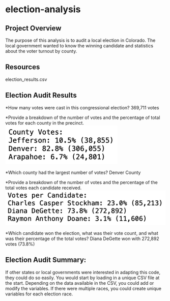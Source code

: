 # election-analysis

## Project Overview
The purpose of this analysis is to audit a local election in Colorado. The local government wanted to know the winning candidate and statistics about the voter turnout by county.

## Resources
election_results.csv

## Election Audit Results
*How many votes were cast in this congressional election? 369,711 votes

*Provide a breakdown of the number of votes and the percentage of total votes for each county in the precinct.  
![Votes Per County](https://github.com/krockway/election-analysis/blob/main/analysis/VotesPerCounty.png)

*Which county had the largest number of votes? Denver County

*Provide a breakdown of the number of votes and the percentage of the total votes each candidate received.  
![Votes Per Candidate](https://github.com/krockway/election-analysis/blob/main/analysis/VotesPerCandidate.png)

*Which candidate won the election, what was their vote count, and what was their percentage of the total votes?
Diana DeGette won with 272,892 votes (73.8%)

## Election Audit Summary: 

If other states or local governments were interested in adapting this code, they could do so easily. 
You would start by loading in a unique CSV file at the start. Depending on the data available in the CSV, you could add or modify the variables. If there were multiple races, you could create unique variables for each election race. 